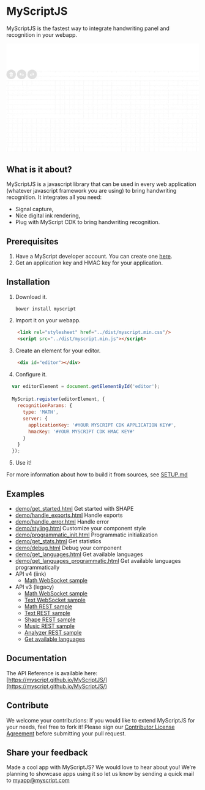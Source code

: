 # MyScriptJS
 
MyScriptJS is the fastest way to integrate handwriting panel and recognition in your webapp.
 
![MyScriptJS preview](preview.gif)

## What is it about?

MyScriptJS is a javascript library that can be used in every web application (whatever javascript framework you are using) to bring handwriting recognition. 
It integrates all you need:  
* Signal capture,
* Nice digital ink rendering,
* Plug with MyScript CDK to bring handwriting recognition.

## Prerequisites

1. Have a MyScript developer account. You can create one [here](https://dev.myscript.com/).
2. Get an application key and HMAC key for your application.

## Installation

1. Download it.

       bower install myscript

2. Import it on your webapp.

```html
    <link rel="stylesheet" href="../dist/myscript.min.css"/>
    <script src="../dist/myscript.min.js"></script>
```

3. Create an element for your editor.

```html
    <div id="editor"></div>
```

4. Configure it.

```js
  var editorElement = document.getElementById('editor');

  MyScript.register(editorElement, {
    recognitionParams: {
      type: 'MATH',
      server: {
        applicationKey: '#YOUR MYSCRIPT CDK APPLICATION KEY#',
        hmacKey: '#YOUR MYSCRIPT CDK HMAC KEY#'
      }
    }
  });
```
   
5. Use it!

For more information about how to build it from sources, see [SETUP.md](SETUP.md)

## Examples

- [demo/get_started.html](demo/get_started.html) Get started with SHAPE
- [demo/handle_exports.html](demo/handle_exports.html) Handle exports
- [demo/handle_error.html](demo/handle_error.html) Handle error
- [demo/styling.html](demo/styling.html) Customize your component style
- [demo/programmatic_init.html](demo/programmatic_init.html) Programmatic initialization
- [demo/get_stats.html](demo/get_stats.html) Get statistics
- [demo/debug.html](demo/debug.html) Debug your component
- [demo/get_languages.html](demo/get_languages.html) Get available languages
- [demo/get_languages_programmatic.html](demo/get_languages_programmatic.html) Get available languages programmatically
- API v4 (iink)
  - [Math WebSocket sample](samples/v4/websocket_math_iink.html)
- API v3 (legacy)
  - [Math WebSocket sample](samples/v3/websocket_math.html)
  - [Text WebSocket sample](samples/v3/websocket_text.html)
  - [Math REST sample](samples/v3/rest_math.html)
  - [Text REST sample](samples/v3/rest_text.html)
  - [Shape REST sample](samples/v3/rest_shape.html)
  - [Music REST sample](samples/v3/rest_music.html)
  - [Analyzer REST sample](samples/v3/rest_analyzer.html)
  - [Get available languages](samples/get_languages.html)
   
## Documentation

The API Reference is available here: [https://myscript.github.io/MyScriptJS/](https://myscript.github.io/MyScriptJS/)

## Contribute

We welcome your contributions: 
If you would like to extend MyScriptJS for your needs, feel free to fork it!
Please sign our [Contributor License Agreement](CONTRIBUTING.md) before submitting your pull request.

## Share your feedback

Made a cool app with MyScriptJS? We would love to hear about you!
We’re planning to showcase apps using it so let us know by sending a quick mail to [myapp@myscript.com](mailto://myapp@myscript.com)
